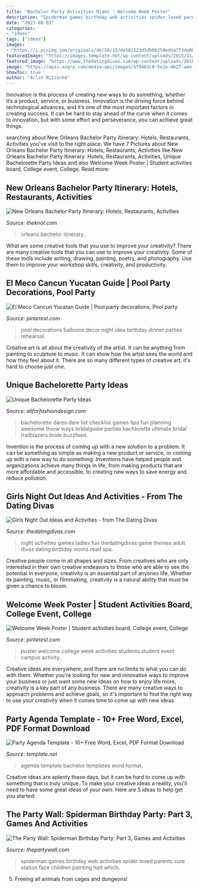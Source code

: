 ```yaml
---
title: "Bachelor Party Activities Miami : Welcome Week Poster"
description: "Spiderman games birthday web activities spider loved parents sure station face children painting had which"
date: "2023-08-03"
categories:
- "ideas"
tags: ["ideas"]
images:
- "https://i.pinimg.com/originals/de/50/15/de501523d5db06258edda773da0b7c9b.jpg"
featuredImage: "https://images.template.net/wp-content/uploads/2015/11/13224954/bachelor-party-agenda-template.jpg"
featured_image: "https://www.thedatingdivas.com/wp-content/uploads/2016/06/35-GNO-Activities.jpg"
image: "https://apis.xogrp.com/media-api/images/5f9463c0-5e2e-4b27-a4ef-8ca7ae21eee3"
ShowToc: true
author: "Arlie Nitzsche"
---
```



Innovation is the process of creating new ways to do something, whether it’s a product, service, or business. Innovation is the driving force behind technological advances, and it’s one of the most important factors in creating success. It can be hard to stay ahead of the curve when it comes to innovation, but with some effort and perseverance, you can achieve great things.

	

		
searching about New Orleans Bachelor Party Itinerary: Hotels, Restaurants, Activities you've visit to the right place. We have 7 Pictures about New Orleans Bachelor Party Itinerary: Hotels, Restaurants, Activities like New Orleans Bachelor Party Itinerary: Hotels, Restaurants, Activities, Unique Bachelorette Party Ideas and also Welcome Week Poster | Student activities board, College event, College. Read more:
		
    
## New Orleans Bachelor Party Itinerary: Hotels, Restaurants, Activities

<img loading=lazy src="https://apis.xogrp.com/media-api/images/5f9463c0-5e2e-4b27-a4ef-8ca7ae21eee3" onerror="this.onerror=null;this.src='https://tse3.mm.bing.net/th?id=OIP.ZZ1ujlg6GgEXNKNjc7C_9gHaFj&amp;pid=15.1';" alt="New Orleans Bachelor Party Itinerary: Hotels, Restaurants, Activities">

_Source: theknot.com_

>orleans bachelor itinerary. 

	

What are some creative tools that you use to improve your creativity?
There are many creative tools that you can use to improve your creativity. Some of these tools include writing, drawing, painting, poetry, and photography. Use them to improve your workshop skills, creativity, and productivity.

    
## El Meco Cancun Yucatan Guide | Pool Party Decorations, Pool Party

<img loading=lazy src="https://i.pinimg.com/originals/b6/ec/db/b6ecdb4750a3dca77df8c7dc11f8cd1b.jpg" onerror="this.onerror=null;this.src='https://tse1.mm.bing.net/th?id=OIP.khWltwSO-NR289zaUzwY0gHaFj&amp;pid=15.1';" alt="El Meco Cancun Yucatan Guide | Pool party decorations, Pool party">

_Source: pinterest.com_

>pool decorations balloons decor night idea birthday dinner parties rehearsal. 

	

Creative art is all about the creativity of the artist. It can be anything from painting to sculpture to music. It can show how the artist sees the world and how they feel about it. There are so many different types of creative art, it's hard to choose just one.

    
## Unique Bachelorette Party Ideas

<img loading=lazy src="https://allforfashiondesign.com/wp-content/uploads/2016/03/bachelorette-dare-checklist_0-600x600.jpg" onerror="this.onerror=null;this.src='https://tse1.mm.bing.net/th?id=OIP.J59sBnzTQ2N7bhrP3XiNugHaHa&amp;pid=15.1';" alt="Unique Bachelorette Party Ideas">

_Source: allforfashiondesign.com_

>bachelorette dares dare list checklist games tips fun planning awesome throw ways bridalguide parties bachlorette ultimate bridal trailblazers bride buzzfeed. 

	

Invention is the process of coming up with a new solution to a problem. It can be something as simple as making a new product or service, or coming up with a new way to do something. Inventions have helped people and organizations achieve many things in life, from making products that are more affordable and accessible, to creating new ways to save energy and reduce pollution.

    
## Girls Night Out Ideas And Activities - From The Dating Divas

<img loading=lazy src="https://www.thedatingdivas.com/wp-content/uploads/2016/06/35-GNO-Activities.jpg" onerror="this.onerror=null;this.src='https://tse2.mm.bing.net/th?id=OIP.eVLQzzQ67uqh2DvIJs3FFQHaSm&amp;pid=15.1';" alt="Girls Night Out Ideas and Activities - from The Dating Divas">

_Source: thedatingdivas.com_

>night activities games ladies fun thedatingdivas game themes adult divas dating birthday moms read spa. 

	

Creative people come in all shapes and sizes. From creatives who are only interested in their own creative endeavors to those who are able to see the potential in everyone, creativity is an essential part of anyones life. Whether its painting, music, or filmmaking, creativity is a natural ability that must be given a chance to bloom.

    
## Welcome Week Poster | Student Activities Board, College Event, College

<img loading=lazy src="https://i.pinimg.com/originals/de/50/15/de501523d5db06258edda773da0b7c9b.jpg" onerror="this.onerror=null;this.src='https://tse3.mm.bing.net/th?id=OIP.j-XgmIHrhGBzz72A-crY6gHaKd&amp;pid=15.1';" alt="Welcome Week Poster | Student activities board, College event, College">

_Source: pinterest.com_

>poster welcome college week activities students student event campus activity. 

	

Creative ideas are everywhere, and there are no limits to what you can do with them. Whether you're looking for new and innovative ways to improve your business or just want some new ideas on how to enjoy life more, creativity is a key part of any business. There are many creative ways to approach problems and achieve goals, so it's important to find the right way to use your creativity when it comes time to come up with new ideas.

    
## Party Agenda Template - 10+ Free Word, Excel, PDF Format Download

<img loading=lazy src="https://images.template.net/wp-content/uploads/2015/11/13224954/bachelor-party-agenda-template.jpg" onerror="this.onerror=null;this.src='https://tse4.mm.bing.net/th?id=OIP.BD_EpVc0RIfcwzu_yaB84QHaGq&amp;pid=15.1';" alt="Party Agenda Template - 10+ Free Word, Excel, PDF Format Download">

_Source: template.net_

>agenda template bachelor templates word format. 

	

Creative ideas are aplenty these days, but it can be hard to come up with something that is truly unique. To make your creative ideas a reality, you'll need to have some great ideas of your own. Here are 5 ideas to help get you started: 

    
## The Party Wall: Spiderman Birthday Party: Part 3, Games And Activities

<img loading=lazy src="http://3.bp.blogspot.com/-TPXOS6PZAGo/Tkx-qOiYpZI/AAAAAAAAAKc/dPYPuE0eBFM/s1600/DSC_0102.JPG" onerror="this.onerror=null;this.src='https://tse2.mm.bing.net/th?id=OIP.LtppQd3Rt0KRFyVUrxc8vgHaE6&amp;pid=15.1';" alt="The Party Wall: Spiderman Birthday Party: Part 3, Games and Activities">

_Source: thepartywall.com_

>spiderman games birthday web activities spider loved parents sure station face children painting had which. 

	

5. Freeing all animals from cages and dungeons!

